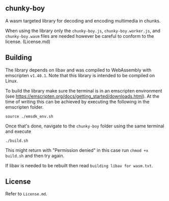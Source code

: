 ## chunky-boy

A wasm targeted library for decoding and encoding multimedia in chunks.


When using the library only the `chunky-boy.js`, `chunky-boy.worker.js`, and `chunky-boy.wasm` files are needed however be careful to conform to the license. (License.md)

## Building

The library depends on libav and was compiled to WebAssembly with emscripten `v1.40.1`. Note that this library is intended to be compiled on Linux.

To build the library make sure the terminal is in an emscripten environment (see https://emscripten.org/docs/getting_started/downloads.html). At the time of writing this can be achieved by executing the following in the emscripten folder.
```
source ./emsdk_env.sh
```
Once that's done, navigate to the `chunky-boy` folder using the same terminal and execute
```
./build.sh
```
This might return with "Permission denied" in this case run `chmod +x build.sh` and then try again.

If libav is needed to be rebuilt then read `building libav for wasm.txt`.

## License

Refer to `License.md`.

